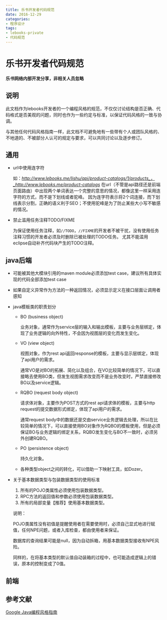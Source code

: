 ```yaml
---
title: 乐书开发者代码规范
date: 2016-12-29
categories: 
- 程序设计
tags:
- lebooks-private
- 代码规范
---
```


# 乐书开发者代码规范

**乐书网络内部开发分享，非相关人员忽略**

## 说明

此文档作为lebooks开发者的一个编程风格的规范，不仅仅讨论结构是否正确、代码格式是否美观的问题，同时也作为一些约定与标准，以保证代码风格的一致与协调。

与其他任何代码风格指南一样，此文档不可避免地有一些带有个人或团队风格的、不地道的、不被部分人认可的规定与要求，可以共同讨论以及逐步修订。

## 通用

* url中使用连字符
    
    如：_http://www.lebooks.me/lishu/api/product-catalogs/1/products_，_http://www.lebooks.me/product-catalogs_
    在url（不管是api路径还是前端页面路由）中出现两个单词表达一个完整的意思的情况，都像这里一样采用连字符的方式，而不是下划线或者驼峰。
    因为连字符表示将2个词连接，而下划线表示分割，正确的语义利于SEO；不使用驼峰是为了防止某些大小写不敏感的情况。
    
* 禁止滥用任务注释TODO/FIXME
    
    为保证使用任务注释，如`//TODO`，`//FIXME`的开发者不被干扰，没有使用任务注释习惯的开发者必须及时删除已被处理的TODO任务。
    尤其不能滥用eclipse自动补齐代码块产生的TODO注释。

## java后端

* 可能被其他大模块引用的maven module必须添加test case，建议所有具体实现的代码全部添加test case

* 如果自定义异常作为方法的一种返回情况，必须显示定义在接口层面让调用者感知

* java模板类的职责划分
    
    * BO (business object)
        
        业务对象，通常作为service层的输入和输出模板，主要与业务层绑定，体现了业务逻辑的向外特性，不会因为视图层的变化而发生变化。
        
    * VO (view object)
    
        视图对象，作为rest api返回response的模板，主要与显示层绑定，体现了api用户的需求。
        
        通常VO是对BO的拓展、简化以及组合，在VO比较简单的情况下，可以直接略去使用BO类，但发生视图需求改变而不是业务改变时，严禁直接修改BO以及service逻辑。
    
    * RQBO (request body object)
    
        请求体对象，主要作为POST方式的rest api请求体的模板，主要与http request的提交数据形式绑定，体现了api用户的需求。
        
        通常request body中的数据还是交由service业务逻辑去处理，所以在比较简单的情况下，可以直接使用BO对象作为RQBO的模板使用，但是必须保证BO与业务逻辑的绑定关系，RQBO发生变化与BO不一致时，必须另外创建RQBO。
    
    * PO (persistence object)
    
        持久化对象。
        
    * 各种类型object之间的转化，可以借助一下映射工具，如Dozer。
    
* 关于基本数据类型与包装数据类型的使用标准 
    
    1. 所有的POJO类属性必须使用包装数据类型。 
    2. RPC方法的返回值和参数必须使用包装数据类型。 
    3. 所有的局部变量【推荐】使用基本数据类型。 
    
    说明：
    
    POJO类属性没有初值是提醒使用者在需要使用时，必须自己显式地进行赋值，任何NPE问题，或者入库检查，都由使用者来保证。 
    
    数据库的查询结果可能是null，因为自动拆箱，用基本数据类型接收有NPE风险。 
    
    同样的，在将基本类型的默认值自动装箱的过程中，也可能造成逻辑上的错误，原本的控制变成了0值。

## 前端

## 参考文献

[Google Java编程风格指南](http://www.hawstein.com/posts/google-java-style.html)
